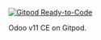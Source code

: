 [![Gitpod Ready-to-Code](https://img.shields.io/badge/Gitpod-Ready--to--Code-blue?logo=gitpod)](https://gitpod.io/#https://github.com/bitsnaps/odoo-gitpod/tree/gitpod-setup)

Odoo v11 CE on Gitpod.
